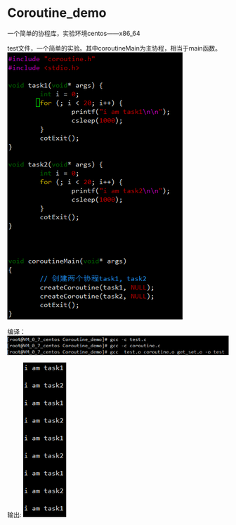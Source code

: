 # Coroutine_demo

一个简单的协程库，实验环境centos——x86_64

test文件，一个简单的实验。其中coroutineMain为主协程，相当于main函数。
![test](https://github.com/WnFg/Coroutine_demo/blob/master/img/test.png)

编译：
![bianyi](https://github.com/WnFg/Coroutine_demo/blob/master/img/bianyi.png)

输出:
![shuchu](https://github.com/WnFg/Coroutine_demo/blob/master/img/shuchu.png)

